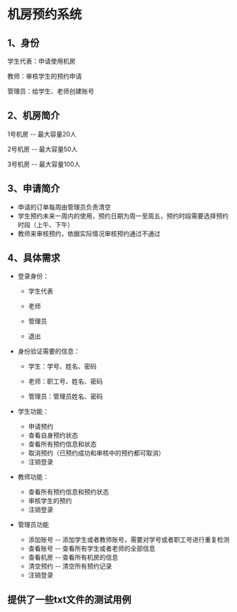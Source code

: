 # 机房预约系统

## 

## 1、身份

学生代表：申请使用机房

教师：审核学生的预约申请

管理员：给学生、老师创建账号

## 2、机房简介

1号机房 --  最大容量20人

2号机房 --  最大容量50人

3号机房 --  最大容量100人

## 3、申请简介

- 申请的订单每周由管理员负责清空
- 学生预约未来一周内的使用，预约日期为周一至周五，预约时段需要选择预约时段（上午、下午）
- 教师来审核预约，依据实际情况审核预约通过不通过

## 4、具体需求

- 登录身份：

  - 学生代表

  - 老师

  - 管理员

  - 退出

- 身份验证需要的信息：

  - 学生：学号、姓名、密码

  - 老师：职工号、姓名、密码

  - 管理员：管理员姓名、密码

- 学生功能：
  - 申请预约
  - 查看自身预约状态
  - 查看所有预约信息和状态
  - 取消预约（已预约成功和审核中的预约都可取消）
  - 注销登录
- 教师功能：
  - 查看所有预约信息和预约状态
  - 审核学生的预约
  - 注销登录
- 管理员功能
  - 添加账号 -- 添加学生或者教师账号，需要对学号或者职工号进行重复检测
  - 查看账号 -- 查看所有学生或者老师的全部信息
  - 查看机房 -- 查看所有机房的信息
  - 清空预约 -- 清空所有预约记录
  - 注销登录

## 提供了一些txt文件的测试用例





